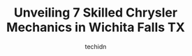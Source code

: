 ---
layout: ampstory
image: https://images.unsplash.com/photo-1632338940262-084177a4dd21?ixlib=rb-4.0.3&ixid=MnwxMjA3fDB8MHxwaG90by1wYWdlfHx8fGVufDB8fHx8&auto=format&fit=crop&w=640&h=853&q=80
author: techidn
featured: false
description: For top-quality automotive repairs and maintenance, visit the 7 best Chrysler Mechanic in Wichita Falls TX, USA. Their reputation for excellence and their dedication to customer satisfaction
title: Unveiling 7 Skilled Chrysler Mechanics in Wichita Falls TX
cover:
   title: Unveiling 7 Skilled Chrysler Mechanics in Wichita Falls TX
   subtitle: Rickpate
   background: https://images.unsplash.com/photo-1632338940262-084177a4dd21?ixlib=rb-4.0.3&ixid=MnwxMjA3fDB8MHxwaG90by1wYWdlfHx8fGVufDB8fHx8&auto=format&fit=crop&w=640&h=853&q=80

pages: 
 - layout: thirds
   top: <h1>#1 Billys Auto Repair</h1>
   bottom: "<p>I highly recommend Billys Auto Repair.  They are a business built on integrity and in my opinion they are the best out there!  They are honest, reliable, dependable, eff</p>"
   background: https://www.knot35.com/toplist/wp-content/uploads/2023/06/best-chrysler-mechanic-1-in-wichita-falls-tx-1685831340.jpeg
   backgroundblur: true
 - layout: thirds
   top: <h1>#2 Texoma Fleet And Auto Repair</h1>
   bottom: "<p>2814 Kell W Blvd, Wichita Falls, TX 76309, United States</p>"
   background: https://www.knot35.com/toplist/wp-content/uploads/2023/06/best-chrysler-mechanic-2-in-wichita-falls-tx-1685831341.jpeg
   cta:
      link: https://www.knot35.com/toplist/unveiling-7-skilled-chrysler-mechanics-in-wichita-falls-tx/
      text: Unveiling 7 Skilled Chrysler Mechanics in Wichita Falls TX
 - layout: thirds
   top: <h1>#3 Cullar Auto & Truck</h1>
   bottom: "<p>1610 E Scott Ave, Wichita Falls, TX 76301, United States</p>"
   background: https://www.knot35.com/toplist/wp-content/uploads/2023/06/best-chrysler-mechanic-3-in-wichita-falls-tx-1685831341.jpeg
   cta:
      link: https://www.knot35.com/toplist/unveiling-7-skilled-chrysler-mechanics-in-wichita-falls-tx/
      text: Unveiling 7 Skilled Chrysler Mechanics in Wichita Falls TX
 - layout: thirds
   top: <h1>#4 Veteran Auto Repair LLC.</h1>
   bottom: "<p>1101 16th St, Wichita Falls, TX 76301, United States</p>"
   background: https://images.unsplash.com/photo-1597773150796-e5c14ebecbf5?ixlib=rb-4.0.3&ixid=MnwxMjA3fDB8MHxwaG90by1wYWdlfHx8fGVufDB8fHx8&auto=format&fit=crop&w=640&h=853&q=80
   cta:
      link: https://www.knot35.com/toplist/unveiling-7-skilled-chrysler-mechanics-in-wichita-falls-tx/
      text: Unveiling 7 Skilled Chrysler Mechanics in Wichita Falls TX
 - layout: thirds
   top: <h1>#5 Jims Garage</h1>
   bottom: "<p>1300 13th St, Wichita Falls, TX 76301, United States</p>"
   background: https://images.unsplash.com/photo-1595364397663-fca4f075d796?ixlib=rb-4.0.3&ixid=MnwxMjA3fDB8MHxwaG90by1wYWdlfHx8fGVufDB8fHx8&auto=format&fit=crop&w=640&h=853&q=80
   cta:
      link: https://www.knot35.com/toplist/unveiling-7-skilled-chrysler-mechanics-in-wichita-falls-tx/
      text: Unveiling 7 Skilled Chrysler Mechanics in Wichita Falls TX
 - layout: thirds
   top: <h1>#6 Auto Clinic</h1>
   bottom: "<p>2609 10th St, Wichita Falls, TX 76309, United States</p>"
   background: https://images.unsplash.com/photo-1574169208507-84376144848b?ixlib=rb-4.0.3&ixid=MnwxMjA3fDB8MHxwaG90by1wYWdlfHx8fGVufDB8fHx8&auto=format&fit=crop&w=640&h=853&q=80
   cta:
      link: https://www.knot35.com/toplist/unveiling-7-skilled-chrysler-mechanics-in-wichita-falls-tx/
      text: Unveiling 7 Skilled Chrysler Mechanics in Wichita Falls TX
 - layout: thirds
   top: <h1>#7 Southwest Automotive Wichita Falls</h1>
   bottom: "<p>4714 Kemp Blvd, Wichita Falls, TX 76308, United States</p>"
   background: https://images.unsplash.com/photo-1567360425618-1594206637d2?ixlib=rb-4.0.3&ixid=MnwxMjA3fDB8MHxwaG90by1wYWdlfHx8fGVufDB8fHx8&auto=format&fit=crop&w=640&h=853&q=80
   cta:
      link: https://www.knot35.com/toplist/unveiling-7-skilled-chrysler-mechanics-in-wichita-falls-tx/
      text: Unveiling 7 Skilled Chrysler Mechanics in Wichita Falls TX
 - layout: thirds
   middle: Continue reading...
   background: https://images.unsplash.com/photo-1552083974-186346191183?ixlib=rb-4.0.3&ixid=MnwxMjA3fDB8MHxwaG90by1wYWdlfHx8fGVufDB8fHx8&auto=format&fit=crop&w=640&h=853&q=80
   cta:
      link: https://www.knot35.com/toplist/unveiling-7-skilled-chrysler-mechanics-in-wichita-falls-tx/
      text: Unveiling 7 Skilled Chrysler Mechanics in Wichita Falls TX
      
---